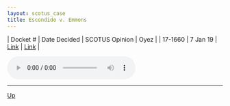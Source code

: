 ```yaml
---
layout: scotus_case
title: Escondido v. Emmons
---
```


| Docket # | Date Decided | SCOTUS Opinion | Oyez |
| 17-1660 | 7 Jan 19 | [Link](https://www.supremecourt.gov/opinions/preliminaryprint/586US1PP_Web.pdf#page=194) | [Link](https://www.oyez.org/cases/2018/17-1660) |

<audio controls>
   <source src='./resources/17-1660.mp3' type='audio/mpeg'>
</audio>

<object data='./resources/17-1660.pdf' type='application/pdf'></object>

---

[Up](./README.md)